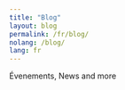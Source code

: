 ```yaml
---
title: "Blog"
layout: blog
permalink: /fr/blog/
nolang: /blog/
lang: fr
---
```


Évenements, News and more
